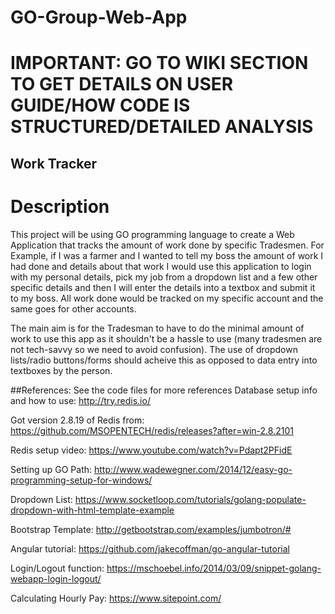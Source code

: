 # GO-Group-Web-App

# IMPORTANT: GO TO WIKI SECTION TO GET DETAILS ON USER GUIDE/HOW CODE IS STRUCTURED/DETAILED ANALYSIS

## Work Tracker

# Description
This project will be using GO programming language to create a Web Application that tracks the amount of work done by specific Tradesmen. For Example, if I was a farmer and I wanted to tell my boss the amount of work I had done and details about that work I would use this application to login with my personal details, pick my job from a dropdown list and a few other specific details and then I will enter the details into a textbox and submit it to my boss. All work done would be tracked on my specific account and the same goes for other accounts.

The main aim is for the Tradesman to have to do the minimal amount of work to use this app as it shouldn't be a hassle to use (many tradesmen are not tech-savvy so we need to avoid confusion). The use of dropdown lists/radio buttons/forms should acheive this as opposed to data entry into textboxes by the person.

##References:
See the code files for more references
  Database setup info and how to use: http://try.redis.io/

  Got version 2.8.19 of Redis from: https://github.com/MSOPENTECH/redis/releases?after=win-2.8.2101
 
  Redis setup video: https://www.youtube.com/watch?v=Pdapt2PFidE

  Setting up GO Path: http://www.wadewegner.com/2014/12/easy-go-programming-setup-for-windows/
  
  Dropdown List: https://www.socketloop.com/tutorials/golang-populate-dropdown-with-html-template-example

  Bootstrap Template: http://getbootstrap.com/examples/jumbotron/#
  
  Angular tutorial: https://github.com/jakecoffman/go-angular-tutorial
  
  Login/Logout function: https://mschoebel.info/2014/03/09/snippet-golang-webapp-login-logout/
  
  Calculating Hourly Pay: https://www.sitepoint.com/





